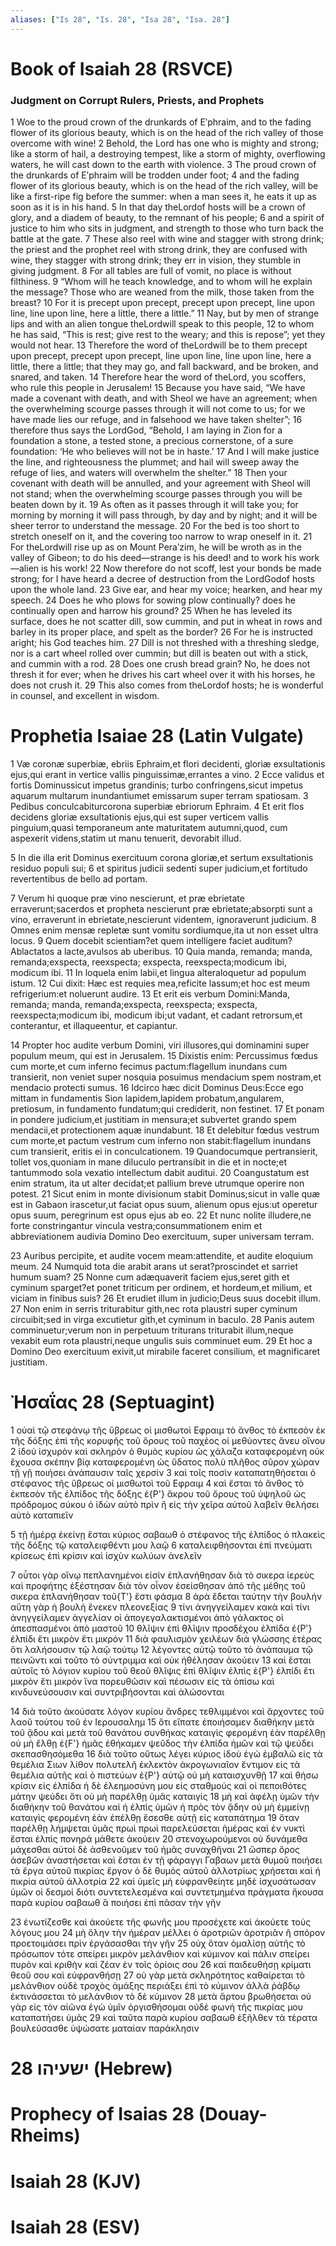 ```yaml
---
aliases: ["Is 28", "Is. 28", "Isa 28", "Isa. 28"]
---
```



# Book of Isaiah 28 (RSVCE)

### Judgment on Corrupt Rulers, Priests, and Prophets
1 Woe to the proud crown of the drunkards of Eʹphraim, and to the fading flower of its glorious beauty, which is on the head of the rich valley of those overcome with wine!
2 Behold, the Lord has one who is mighty and strong; like a storm of hail, a destroying tempest, like a storm of mighty, overflowing waters, he will cast down to the earth with violence.
3 The proud crown of the drunkards of Eʹphraim will be trodden under foot;
4 and the fading flower of its glorious beauty, which is on the head of the rich valley, will be like a first-ripe fig before the summer: when a man sees it, he eats it up as soon as it is in his hand.
5 In that day theLordof hosts will be a crown of glory, and a diadem of beauty, to the remnant of his people;
6 and a spirit of justice to him who sits in judgment, and strength to those who turn back the battle at the gate.
7 These also reel with wine and stagger with strong drink; the priest and the prophet reel with strong drink, they are confused with wine, they stagger with strong drink; they err in vision, they stumble in giving judgment.
8 For all tables are full of vomit, no place is without filthiness.
9 “Whom will he teach knowledge, and to whom will he explain the message? Those who are weaned from the milk, those taken from the breast?
10 For it is precept upon precept, precept upon precept, line upon line, line upon line, here a little, there a little.”
11 Nay, but by men of strange lips and with an alien tongue theLordwill speak to this people,
12 to whom he has said, “This is rest; give rest to the weary; and this is repose”; yet they would not hear.
13 Therefore the word of theLordwill be to them precept upon precept, precept upon precept, line upon line, line upon line, here a little, there a little; that they may go, and fall backward, and be broken, and snared, and taken.
14 Therefore hear the word of theLord, you scoffers, who rule this people in Jerusalem!
15 Because you have said, “We have made a covenant with death, and with Sheol we have an agreement; when the overwhelming scourge passes through it will not come to us; for we have made lies our refuge, and in falsehood we have taken shelter”;
16 therefore thus says the LordGod, “Behold, I am laying in Zion for a foundation a stone, a tested stone, a precious cornerstone, of a sure foundation: ‘He who believes will not be in haste.’
17 And I will make justice the line, and righteousness the plummet; and hail will sweep away the refuge of lies, and waters will overwhelm the shelter.”
18 Then your covenant with death will be annulled, and your agreement with Sheol will not stand; when the overwhelming scourge passes through you will be beaten down by it.
19 As often as it passes through it will take you; for morning by morning it will pass through, by day and by night; and it will be sheer terror to understand the message.
20 For the bed is too short to stretch oneself on it, and the covering too narrow to wrap oneself in it.
21 For theLordwill rise up as on Mount Peraʹzim, he will be wroth as in the valley of Gibeon; to do his deed—strange is his deed! and to work his work—alien is his work!
22 Now therefore do not scoff, lest your bonds be made strong; for I have heard a decree of destruction from the LordGodof hosts upon the whole land.
23 Give ear, and hear my voice; hearken, and hear my speech.
24 Does he who plows for sowing plow continually? does he continually open and harrow his ground?
25 When he has leveled its surface, does he not scatter dill, sow cummin, and put in wheat in rows and barley in its proper place, and spelt as the border?
26 For he is instructed aright; his God teaches him.
27 Dill is not threshed with a threshing sledge, nor is a cart wheel rolled over cummin; but dill is beaten out with a stick, and cummin with a rod.
28 Does one crush bread grain? No, he does not thresh it for ever; when he drives his cart wheel over it with his horses, he does not crush it.
29 This also comes from theLordof hosts; he is wonderful in counsel, and excellent in wisdom.


# Prophetia Isaiae 28 (Latin Vulgate)

1 Væ coronæ superbiæ, ebriis Ephraim,et flori decidenti, gloriæ exsultationis ejus,qui erant in vertice vallis pinguissimæ,errantes a vino.
2 Ecce validus et fortis Dominussicut impetus grandinis; turbo confringens,sicut impetus aquarum multarum inundantiumet emissarum super terram spatiosam.
3 Pedibus conculcabiturcorona superbiæ ebriorum Ephraim.
4 Et erit flos decidens gloriæ exsultationis ejus,qui est super verticem vallis pinguium,quasi temporaneum ante maturitatem autumni,quod, cum aspexerit videns,statim ut manu tenuerit, devorabit illud.

5 In die illa erit Dominus exercituum corona gloriæ,et sertum exsultationis residuo populi sui;
6 et spiritus judicii sedenti super judicium,et fortitudo revertentibus de bello ad portam.

7 Verum hi quoque præ vino nescierunt, et præ ebrietate erraverunt;sacerdos et propheta nescierunt præ ebrietate;absorpti sunt a vino, erraverunt in ebrietate,nescierunt videntem, ignoraverunt judicium.
8 Omnes enim mensæ repletæ sunt vomitu sordiumque,ita ut non esset ultra locus.
9 Quem docebit scientiam?et quem intelligere faciet auditum?Ablactatos a lacte,avulsos ab uberibus.
10 Quia manda, remanda; manda, remanda;exspecta, reexspecta; exspecta, reexspecta;modicum ibi, modicum ibi.
11 In loquela enim labii,et lingua alteraloquetur ad populum istum.
12 Cui dixit: Hæc est requies mea,reficite lassum;et hoc est meum refrigerium:et noluerunt audire.
13 Et erit eis verbum Domini:Manda, remanda; manda, remanda;exspecta, reexspecta; exspecta, reexspecta;modicum ibi, modicum ibi;ut vadant, et cadant retrorsum,et conterantur, et illaqueentur, et capiantur.

14 Propter hoc audite verbum Domini, viri illusores,qui dominamini super populum meum, qui est in Jerusalem.
15 Dixistis enim: Percussimus fœdus cum morte,et cum inferno fecimus pactum:flagellum inundans cum transierit, non veniet super nosquia posuimus mendacium spem nostram,et mendacio protecti sumus.
16 Idcirco hæc dicit Dominus Deus:Ecce ego mittam in fundamentis Sion lapidem,lapidem probatum,angularem, pretiosum, in fundamento fundatum;qui crediderit, non festinet.
17 Et ponam in pondere judicium,et justitiam in mensura;et subvertet grando spem mendacii,et protectionem aquæ inundabunt.
18 Et delebitur fœdus vestrum cum morte,et pactum vestrum cum inferno non stabit:flagellum inundans cum transierit, eritis ei in conculcationem.
19 Quandocumque pertransierit, tollet vos,quoniam in mane diluculo pertransibit in die et in nocte;et tantummodo sola vexatio intellectum dabit auditui.
20 Coangustatum est enim stratum, ita ut alter decidat;et pallium breve utrumque operire non potest.
21 Sicut enim in monte divisionum stabit Dominus;sicut in valle quæ est in Gabaon irascetur,ut faciat opus suum, alienum opus ejus:ut operetur opus suum, peregrinum est opus ejus ab eo.
22 Et nunc nolite illudere,ne forte constringantur vincula vestra;consummationem enim et abbreviationem audivia Domino Deo exercituum, super universam terram.

23 Auribus percipite, et audite vocem meam:attendite, et audite eloquium meum.
24 Numquid tota die arabit arans ut serat?proscindet et sarriet humum suam?
25 Nonne cum adæquaverit faciem ejus,seret gith et cyminum sparget?et ponet triticum per ordinem, et hordeum,et milium, et viciam in finibus suis?
26 Et erudiet illum in judicio;Deus suus docebit illum.
27 Non enim in serris triturabitur gith,nec rota plaustri super cyminum circuibit;sed in virga excutietur gith,et cyminum in baculo.
28 Panis autem comminuetur;verum non in perpetuum triturans triturabit illum,neque vexabit eum rota plaustri,neque ungulis suis comminuet eum.
29 Et hoc a Domino Deo exercituum exivit,ut mirabile faceret consilium, et magnificaret justitiam.


# Ἠσαΐας 28 (Septuagint)

1 οὐαὶ τῷ στεφάνῳ τῆς ὕβρεως οἱ μισθωτοὶ Εφραιμ τὸ ἄνθος τὸ ἐκπεσὸν ἐκ τῆς δόξης ἐπὶ τῆς κορυφῆς τοῦ ὄρους τοῦ παχέος οἱ μεθύοντες ἄνευ οἴνου
2 ἰδοὺ ἰσχυρὸν καὶ σκληρὸν ὁ θυμὸς κυρίου ὡς χάλαζα καταφερομένη οὐκ ἔχουσα σκέπην βίᾳ καταφερομένη ὡς ὕδατος πολὺ πλῆθος σῦρον χώραν τῇ γῇ ποιήσει ἀνάπαυσιν ταῖς χερσίν
3 καὶ τοῖς ποσὶν καταπατηθήσεται ὁ στέφανος τῆς ὕβρεως οἱ μισθωτοὶ τοῦ Εφραιμ
4 καὶ ἔσται τὸ ἄνθος τὸ ἐκπεσὸν τῆς ἐλπίδος τῆς δόξης ἐ{P'} ἄκρου τοῦ ὄρους τοῦ ὑψηλοῦ ὡς πρόδρομος σύκου ὁ ἰδὼν αὐτὸ πρὶν ἢ εἰς τὴν χεῖρα αὐτοῦ λαβεῖν θελήσει αὐτὸ καταπιεῖν

5 τῇ ἡμέρᾳ ἐκείνῃ ἔσται κύριος σαβαωθ ὁ στέφανος τῆς ἐλπίδος ὁ πλακεὶς τῆς δόξης τῷ καταλειφθέντι μου λαῷ
6 καταλειφθήσονται ἐπὶ πνεύματι κρίσεως ἐπὶ κρίσιν καὶ ἰσχὺν κωλύων ἀνελεῖν

7 οὗτοι γὰρ οἴνῳ πεπλανημένοι εἰσίν ἐπλανήθησαν διὰ τὸ σικερα ἱερεὺς καὶ προφήτης ἐξέστησαν διὰ τὸν οἶνον ἐσείσθησαν ἀπὸ τῆς μέθης τοῦ σικερα ἐπλανήθησαν τοῦ{T'} ἔστι φάσμα
8 ἀρὰ ἔδεται ταύτην τὴν βουλήν αὕτη γὰρ ἡ βουλὴ ἕνεκεν πλεονεξίας
9 τίνι ἀνηγγείλαμεν κακὰ καὶ τίνι ἀνηγγείλαμεν ἀγγελίαν οἱ ἀπογεγαλακτισμένοι ἀπὸ γάλακτος οἱ ἀπεσπασμένοι ἀπὸ μαστοῦ
10 θλῖψιν ἐπὶ θλῖψιν προσδέχου ἐλπίδα ἐ{P'} ἐλπίδι ἔτι μικρὸν ἔτι μικρὸν
11 διὰ φαυλισμὸν χειλέων διὰ γλώσσης ἑτέρας ὅτι λαλήσουσιν τῷ λαῷ τούτῳ
12 λέγοντες αὐτῷ τοῦτο τὸ ἀνάπαυμα τῷ πεινῶντι καὶ τοῦτο τὸ σύντριμμα καὶ οὐκ ἠθέλησαν ἀκούειν
13 καὶ ἔσται αὐτοῖς τὸ λόγιον κυρίου τοῦ θεοῦ θλῖψις ἐπὶ θλῖψιν ἐλπὶς ἐ{P'} ἐλπίδι ἔτι μικρὸν ἔτι μικρόν ἵνα πορευθῶσιν καὶ πέσωσιν εἰς τὰ ὀπίσω καὶ κινδυνεύσουσιν καὶ συντριβήσονται καὶ ἁλώσονται

14 διὰ τοῦτο ἀκούσατε λόγον κυρίου ἄνδρες τεθλιμμένοι καὶ ἄρχοντες τοῦ λαοῦ τούτου τοῦ ἐν Ιερουσαλημ
15 ὅτι εἴπατε ἐποιήσαμεν διαθήκην μετὰ τοῦ ᾅδου καὶ μετὰ τοῦ θανάτου συνθήκας καταιγὶς φερομένη ἐὰν παρέλθῃ οὐ μὴ ἔλθῃ ἐ{F'} ἡμᾶς ἐθήκαμεν ψεῦδος τὴν ἐλπίδα ἡμῶν καὶ τῷ ψεύδει σκεπασθησόμεθα
16 διὰ τοῦτο οὕτως λέγει κύριος ἰδοὺ ἐγὼ ἐμβαλῶ εἰς τὰ θεμέλια Σιων λίθον πολυτελῆ ἐκλεκτὸν ἀκρογωνιαῖον ἔντιμον εἰς τὰ θεμέλια αὐτῆς καὶ ὁ πιστεύων ἐ{P'} αὐτῷ οὐ μὴ καταισχυνθῇ
17 καὶ θήσω κρίσιν εἰς ἐλπίδα ἡ δὲ ἐλεημοσύνη μου εἰς σταθμούς καὶ οἱ πεποιθότες μάτην ψεύδει ὅτι οὐ μὴ παρέλθῃ ὑμᾶς καταιγίς
18 μὴ καὶ ἀφέλῃ ὑμῶν τὴν διαθήκην τοῦ θανάτου καὶ ἡ ἐλπὶς ὑμῶν ἡ πρὸς τὸν ᾅδην οὐ μὴ ἐμμείνῃ καταιγὶς φερομένη ἐὰν ἐπέλθῃ ἔσεσθε αὐτῇ εἰς καταπάτημα
19 ὅταν παρέλθῃ λήμψεται ὑμᾶς πρωὶ πρωὶ παρελεύσεται ἡμέρας καὶ ἐν νυκτὶ ἔσται ἐλπὶς πονηρά μάθετε ἀκούειν
20 στενοχωρούμενοι οὐ δυνάμεθα μάχεσθαι αὐτοὶ δὲ ἀσθενοῦμεν τοῦ ἡμᾶς συναχθῆναι
21 ὥσπερ ὄρος ἀσεβῶν ἀναστήσεται καὶ ἔσται ἐν τῇ φάραγγι Γαβαων μετὰ θυμοῦ ποιήσει τὰ ἔργα αὐτοῦ πικρίας ἔργον ὁ δὲ θυμὸς αὐτοῦ ἀλλοτρίως χρήσεται καὶ ἡ πικρία αὐτοῦ ἀλλοτρία
22 καὶ ὑμεῖς μὴ εὐφρανθείητε μηδὲ ἰσχυσάτωσαν ὑμῶν οἱ δεσμοί διότι συντετελεσμένα καὶ συντετμημένα πράγματα ἤκουσα παρὰ κυρίου σαβαωθ ἃ ποιήσει ἐπὶ πᾶσαν τὴν γῆν

23 ἐνωτίζεσθε καὶ ἀκούετε τῆς φωνῆς μου προσέχετε καὶ ἀκούετε τοὺς λόγους μου
24 μὴ ὅλην τὴν ἡμέραν μέλλει ὁ ἀροτριῶν ἀροτριᾶν ἢ σπόρον προετοιμάσει πρὶν ἐργάσασθαι τὴν γῆν
25 οὐχ ὅταν ὁμαλίσῃ αὐτῆς τὸ πρόσωπον τότε σπείρει μικρὸν μελάνθιον καὶ κύμινον καὶ πάλιν σπείρει πυρὸν καὶ κριθὴν καὶ ζέαν ἐν τοῖς ὁρίοις σου
26 καὶ παιδευθήσῃ κρίματι θεοῦ σου καὶ εὐφρανθήσῃ
27 οὐ γὰρ μετὰ σκληρότητος καθαίρεται τὸ μελάνθιον οὐδὲ τροχὸς ἁμάξης περιάξει ἐπὶ τὸ κύμινον ἀλλὰ ῥάβδῳ ἐκτινάσσεται τὸ μελάνθιον τὸ δὲ κύμινον
28 μετὰ ἄρτου βρωθήσεται οὐ γὰρ εἰς τὸν αἰῶνα ἐγὼ ὑμῖν ὀργισθήσομαι οὐδὲ φωνὴ τῆς πικρίας μου καταπατήσει ὑμᾶς
29 καὶ ταῦτα παρὰ κυρίου σαβαωθ ἐξῆλθεν τὰ τέρατα βουλεύσασθε ὑψώσατε ματαίαν παράκλησιν


# 28 ישעיהו (Hebrew)


# Prophecy of Isaias 28 (Douay-Rheims)


# Isaiah 28 (KJV)


# Isaiah 28 (ESV)

